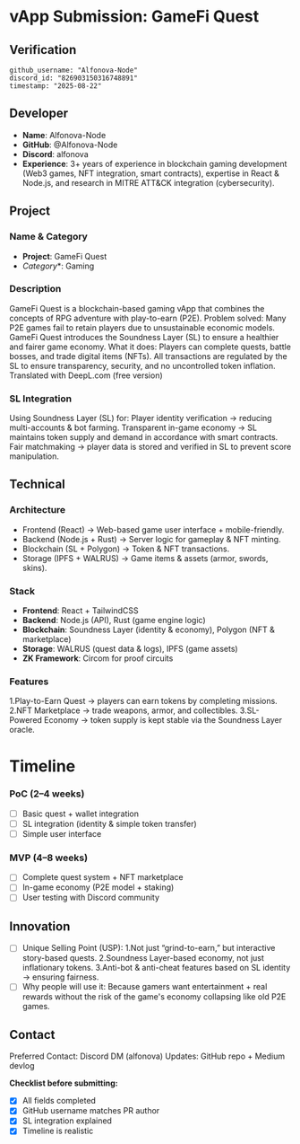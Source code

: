 # vApp Submission: GameFi Quest

## Verification
```
github_username: "Alfonova-Node"
discord_id: "826903150316748891"
timestamp: "2025-08-22"
```
## Developer
- **Name**: Alfonova-Node
- **GitHub**: @Alfonova-Node
- **Discord**: alfonova
- **Experience**: 3+ years of experience in blockchain gaming development (Web3 games, NFT integration, smart contracts), expertise in React & Node.js, and research in MITRE ATT&CK integration (cybersecurity).

## Project

### Name & Category
- **Project**: GameFi Quest
- *Category**: Gaming

### Description
GameFi Quest is a blockchain-based gaming vApp that combines the concepts of RPG adventure with play-to-earn (P2E).
Problem solved: Many P2E games fail to retain players due to unsustainable economic models. GameFi Quest introduces the Soundness Layer (SL) to ensure a healthier and fairer game economy.
What it does: Players can complete quests, battle bosses, and trade digital items (NFTs). All transactions are regulated by the SL to ensure transparency, security, and no uncontrolled token inflation.
Translated with DeepL.com (free version)

### SL Integration
Using Soundness Layer (SL) for:
Player identity verification → reducing multi-accounts & bot farming.
Transparent in-game economy → SL maintains token supply and demand in accordance with smart contracts.
Fair matchmaking → player data is stored and verified in SL to prevent score manipulation.

##  Technical
### Architecture 
- Frontend (React) → Web-based game user interface + mobile-friendly.
- Backend (Node.js + Rust) → Server logic for gameplay & NFT minting.
- Blockchain (SL + Polygon) → Token & NFT transactions.
- Storage (IPFS + WALRUS) → Game items & assets (armor, swords, skins).

### Stack
- **Frontend**: React + TailwindCSS
- **Backend**: Node.js (API), Rust (game engine logic)
- **Blockchain**: Soundness Layer (identity & economy), Polygon (NFT & marketplace)
- **Storage**: WALRUS (quest data & logs), IPFS (game assets)
- **ZK Framework**: Circom for proof circuits

### Features
1.Play-to-Earn Quest → players can earn tokens by completing missions.
2.NFT Marketplace → trade weapons, armor, and collectibles.
3.SL-Powered Economy → token supply is kept stable via the Soundness Layer oracle.

# Timeline

### PoC (2–4 weeks)
- [ ] Basic quest + wallet integration
- [ ] SL integration (identity & simple token transfer)
- [ ] Simple user interface

### MVP (4–8 weeks)
- [ ] Complete quest system + NFT marketplace
- [ ] In-game economy (P2E model + staking)
- [ ] User testing with Discord community

## Innovation
- [ ] Unique Selling Point (USP):
1.Not just “grind-to-earn,” but interactive story-based quests.
2.Soundness Layer-based economy, not just inflationary tokens.
3.Anti-bot & anti-cheat features based on SL identity → ensuring fairness.
- [ ] Why people will use it:
Because gamers want entertainment + real rewards without the risk of the game's economy collapsing like old P2E games.

## Contact
Preferred Contact: Discord DM (alfonova)
Updates: GitHub repo + Medium devlog

**Checklist before submitting:**
- [x] All fields completed
- [x] GitHub username matches PR author  
- [x] SL integration explained
- [x] Timeline is realistic
